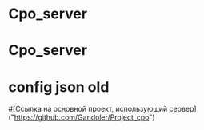 # Cpo_server
# Cpo_server
# config json old
#[Ссылка на основной проект, использующий сервер] ("https://github.com/Gandoler/Project_cpo")
